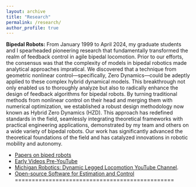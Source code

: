 ```yaml
---
layout: archive
title: "Research"
permalink: /research/
author_profile: true
---
```


**Bipedal Robots:** From January 1999 to April 2024, my graduate students and I spearheaded pioneering research that fundamentally transformed the realm of feedback control in agile bipedal locomotion. Prior to our efforts, the consensus was that the complexity of models in bipedal robotics made analytical approaches impratical. We discovered that a technique from geometric nonlinear control—specifically, Zero Dynamics—could be adeptly applied to these complex hybrid dynamical models. This breakthrough not only enabled us to thoroughly analyze but also to radically enhance the design of feedback algorithms for bipedal robots. By turning traditional methods from nonlinear control on their head and merging them with numerical optimization, we established a robust design methodology now known as Hybrid Zero Dynamics (HZD). This approach has redefined standards in the field, seamlessly integrating theoretical frameworks with practical engineering applications, demonstrated by my team and others on a wide variety of bipedal robots. Our work has significantly advanced the theoretical foundations of the field and has catalyzed innovations in robotic mobility and autonomy.

*   [Papers on biped robots](/publications/robotics.html)
*   [Early Videos Pre-YouTube](robot-videos.html)
*   [Michigan Robotics: Dynamic Legged Locomotion YouTube Channel](http://www.youtube.com/user/DynamicLegLocomotion).
*   [Open-source Software for Estimation and Control](https://github.com/UMich-BipedLab)
===============================================


